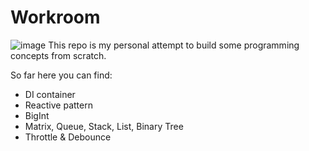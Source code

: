 # Workroom
![image](https://user-images.githubusercontent.com/14069947/200137510-d66de45d-9889-44f6-bfe1-3eeee540b5a5.png)
This repo is my personal attempt to build some programming concepts from scratch.

So far here you can find:

* DI container
* Reactive pattern
* BigInt
* Matrix, Queue, Stack, List, Binary Tree
* Throttle & Debounce
